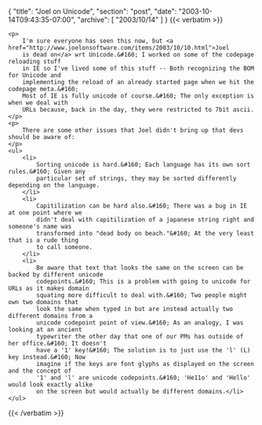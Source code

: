 {
  "title": "Joel on Unicode",
  "section": "post",
  "date": "2003-10-14T09:43:35-07:00",
  "archive": [
    "2003/10/14"
  ]
}
{{< verbatim >}}

    <p>
        I'm sure everyone has seen this now, but <a href="http://www.joelonsoftware.com/items/2003/10/10.html">Joel
        is dead on</a> wrt Unicode.&#160; I worked on some of the codepage reloading stuff
        in IE so I've lived some of this stuff -- Both recognizing the BOM for Unicode and
        implementing the reload of an already started page when we hit the codepage meta.&#160;
        Most of IE is fully unicode of course.&#160; The only exception is when we deal with
        URLs because, back in the day, they were restricted to 7bit ascii. 
    </p>
    <p>
        There are some other issues that Joel didn't bring up that devs should be aware of: 
    </p>
    <ul>
        <li>
            Sorting unicode is hard.&#160; Each language has its own sort rules.&#160; Given any
            particular set of strings, they may be sorted differently depending on the language. 
        </li>
        <li>
            Capitilization can be hard also.&#160; There was a bug in IE at one point where we
            didn't deal with capitilization of a japanese string right and someone's name was
            transformed into "dead body on beach."&#160; At the very least that is a rude thing
            to call someone. 
        </li>
        <li>
            Be aware that text that looks the same on the screen can be backed by different unicode
            codepoints.&#160; This is a problem with going to unicode for URLs as it makes domain
            squating more difficult to deal with.&#160; Two people might own two domains that
            look the same when typed in but are instead actually two different domains from a
            unicode codepoint point of view.&#160; As an analogy, I was looking at an ancient
            typewriter the other day that one of our PMs has outside of her office.&#160; It doesn't
            have a '1' key!&#160; The solution is to just use the 'l' (L) key instead.&#160; Now
            imagine if the keys are font glyphs as displayed on the screen and the concept of
            '1' and 'l' are unicode codepoints.&#160; 'He11o' and 'Hello' would look exactly alike
            on the screen but would actually be different domains.</li>
    </ul>

{{< /verbatim >}}
